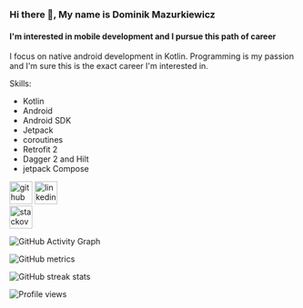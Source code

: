 ### Hi there 👋, My name is Dominik Mazurkiewicz


####  I'm interested in mobile development and I pursue this path of career


I focus on native android development in Kotlin. Programming is my passion and I'm sure this is the exact career I'm interested in.




Skills:


* Kotlin 
* Android 
* Android SDK
* Jetpack 
* coroutines
* Retrofit 2 
* Dagger 2 and Hilt 
* jetpack Compose




 [<img src='https://cdn.jsdelivr.net/npm/simple-icons@3.0.1/icons/github.svg' alt='github' height='40'>](https://github.com/Domson12)
  [<img src='https://cdn.jsdelivr.net/npm/simple-icons@3.0.1/icons/linkedin.svg' alt='linkedin' height='40'>](https://www.linkedin.com/in/dominik-mazurkiewicz-480567239/)  
  [<img src='https://cdn.jsdelivr.net/npm/simple-icons@3.0.1/icons/stackoverflow.svg' alt='stackoverflow' height='40'>](https://stackoverflow.com/users/18197935)  

![GitHub Activity Graph](https://activity-graph.herokuapp.com/graph?username=Domson12)  

![GitHub metrics](https://metrics.lecoq.io/Domson12)  

![GitHub streak stats](https://github-readme-streak-stats.herokuapp.com/?user=Domson12)  

![Profile views](https://gpvc.arturio.dev/Domson12)  
